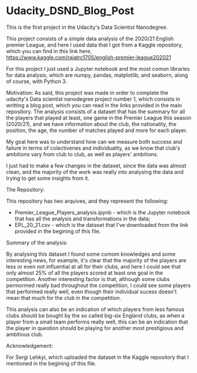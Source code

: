 # Udacity_DSND_Blog_Post
This is the first project in the Udacity's Data Scientist Nanodegree.

This project consists of a simple data analysis of the 2020/21 English premier League, and here I used data that I got from a Kaggle repository, which you can find in this link here, https://www.kaggle.com/rajatrc1705/english-premier-league202021

For this project I just used a Jupyter notebook and the most comon libraries for data analysis, which are numpy, pandas, matplotlib, and seaborn, along of course, with Python 3.

Motivation:
As said, this project was made in order to complete the udacity's Data scientist nanodegree project number 1, which consists in writting a blog post, which you can read in the links provided in the main repository.
The analysis consists of a dataset that has the summary for all the players that played at least, one game in the Premier League this season (2020/21), and we have information about the club, the nationality, the position, the age, the number of matches played and more for each player.

My goal here was to understand how can we measure both success and failure in terms of colectivenes and individuality, as we know that club's ambitions vary from club to club, as well as players' ambitions.

I just had to make a few changes in the dataset, since the data was almost clean, and the majority of the work was really into analysing the data and trying to get some insights from it.

The Repository:

This repository has two arquives, and they represent the following:
- Premier_League_Players_analysis.ipynb - which is the Jupyter notebook that has all the analysis and transformations in the data;
- EPL_20_21.csv - which is the dataset that I've downloaded from the link provided in the begining of this file.

Summary of the analysis:

By analysing this dataset I found some comom knowledges and some interesting news, for example, it's clear that the majority of the players are less or even not influential at all for their clubs, and here I could see that only almost 25% of all the players scored at least one goal in the competition. Another interesting factor is that, although some clubs permormed really bad throughout the competition, I could see some players that performed really well, even though their individual sucess doesn't mean that much for the club in the competition.

This analysis can also be an indication of which players from less famous clubs should be bought by the so called big-six England clubs, as when a player from a small team performs really well, this can be an indication that the player in question should be playing for another most prestigious and ambitious club.

Acknowledgement:

For Sergi Lehkyi, which uploaded the dataset in the Kaggle repository that I mentioned in the begining of this file.
